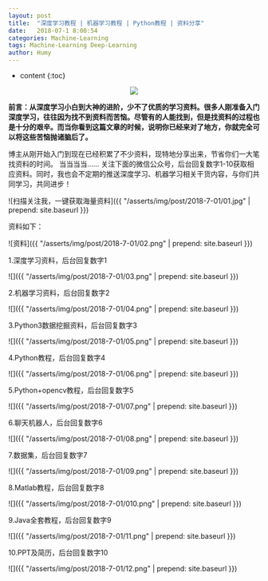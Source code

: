 ```yaml
---
layout: post
title:  "深度学习教程 | 机器学习教程 | Python教程 | 资料分享"
date:   2018-07-1 8:00:54
categories: Machine-Learning
tags: Machine-Learning Deep-Learning
author: Humy
---
```

* content
{:toc}

<center class>
    <img src="{{ "/asserts/img/cover/04.jpg" | prepend: site.baseurl }}"/>
</center>




**前言：从深度学习小白到大神的进阶，少不了优质的学习资料。很多人刚准备入门深度学习，往往因为找不到资料而苦恼。尽管有的人能找到，但是找资料的过程也是十分的艰辛。而当你看到这篇文章的时候，说明你已经来对了地方，你就完全可以将这些苦恼抛诸脑后了。**

博主从刚开始入门到现在已经积累了不少资料，现特地分享出来，节省你们一大笔找资料的时间。
当当当当……
关注下面的微信公众号，后台回复数字1-10获取相应资料。同时，我也会不定期的推送深度学习、机器学习相关干货内容，与你们共同学习，共同进步！

![扫描关注我，一键获取海量资料]({{ "/asserts/img/post/2018-7-01/01.jpg" | prepend: site.baseurl }})

资料如下：

![资料]({{ "/asserts/img/post/2018-7-01/02.png" | prepend: site.baseurl }})

1.深度学习资料，后台回复数字1

![]({{ "/asserts/img/post/2018-7-01/03.png" | prepend: site.baseurl }})

2.机器学习资料，后台回复数字2

![]({{ "/asserts/img/post/2018-7-01/04.png" | prepend: site.baseurl }})

3.Python3数据挖掘资料，后台回复数字3

![]({{ "/asserts/img/post/2018-7-01/05.png" | prepend: site.baseurl }})

4.Python教程，后台回复数字4

![]({{ "/asserts/img/post/2018-7-01/06.png" | prepend: site.baseurl }})

5.Python+opencv教程，后台回复数字5

![]({{ "/asserts/img/post/2018-7-01/07.png" | prepend: site.baseurl }})

6.聊天机器人，后台回复数字6

![]({{ "/asserts/img/post/2018-7-01/08.png" | prepend: site.baseurl }})

7.数据集，后台回复数字7

![]({{ "/asserts/img/post/2018-7-01/09.png" | prepend: site.baseurl }})

8.Matlab教程，后台回复数字8

![]({{ "/asserts/img/post/2018-7-01/010.png" | prepend: site.baseurl }})

9.Java全套教程，后台回复数字9

![]({{ "/asserts/img/post/2018-7-01/11.png" | prepend: site.baseurl }})

10.PPT及简历，后台回复数字10

![]({{ "/asserts/img/post/2018-7-01/12.png" | prepend: site.baseurl }})
